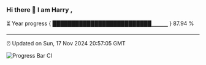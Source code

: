 ### Hi there 👋 I am Harry , 

⏳ Year progress { ██████████████████████████▁▁▁▁ } 87.94 %

---

⏰ Updated on Sun, 17 Nov 2024 20:57:05 GMT

![Progress Bar CI](https://github.com/duykhang68/duykhang68/workflows/Progress%20Bar%20CI/badge.svg)

